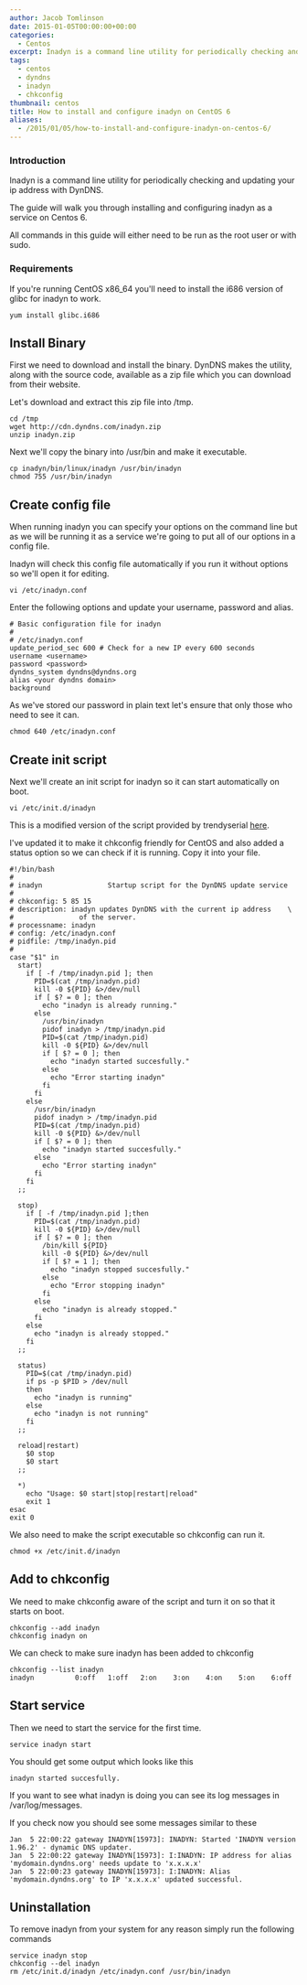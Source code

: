 ```yaml
---
author: Jacob Tomlinson
date: 2015-01-05T00:00:00+00:00
categories:
  - Centos
excerpt: Inadyn is a command line utility for periodically checking and updating your ip address with DynDNS.
tags:
  - centos
  - dyndns
  - inadyn
  - chkconfig
thumbnail: centos
title: How to install and configure inadyn on CentOS 6
aliases:
  - /2015/01/05/how-to-install-and-configure-inadyn-on-centos-6/
---
```



### Introduction

Inadyn is a command line utility for periodically checking and updating your ip
address with DynDNS.

The guide will walk you through installing and configuring inadyn as a service
on Centos 6.

All commands in this guide will either need to be run as the root user or with
sudo.

### Requirements

If you're running CentOS x86_64 you'll need to install the i686 version of glibc
for inadyn to work.

```
yum install glibc.i686
```

## Install Binary

First we need to download and install the binary. DynDNS makes the utility, along
with the source code, available as a zip file which you can download from their
website.

Let's download and extract this zip file into /tmp.

```
cd /tmp
wget http://cdn.dyndns.com/inadyn.zip
unzip inadyn.zip
```

Next we'll copy the binary into /usr/bin and make it executable.

```
cp inadyn/bin/linux/inadyn /usr/bin/inadyn
chmod 755 /usr/bin/inadyn
```

## Create config file

When running inadyn you can specify your options on the command line but as we
will be running it as a service we're going to put all of our options in a
config file.

Inadyn will check this config file automatically if you run it without options
so we'll open it for editing.

```
vi /etc/inadyn.conf
```

Enter the following options and update your username, password and alias.

```
# Basic configuration file for inadyn
#
# /etc/inadyn.conf
update_period_sec 600 # Check for a new IP every 600 seconds
username <username>
password <password>
dyndns_system dyndns@dyndns.org
alias <your dyndns domain>
background
```

As we've stored our password in plain text let's ensure that only those who need
to see it can.

```
chmod 640 /etc/inadyn.conf
```

## Create init script

Next we'll create an init script for inadyn so it can start automatically on
boot.

```
vi /etc/init.d/inadyn
```

This is a modified version of the script provided by trendyserial [here][1].

I've updated it to make it chkconfig friendly for CentOS and also added a status
option so we can check if it is running. Copy it into your file.

```
#!/bin/bash
#
# inadyn				Startup script for the DynDNS update service
#
# chkconfig: 5 85 15
# description: inadyn updates DynDNS with the current ip address	\
#	             of the server.
# processname: inadyn
# config: /etc/inadyn.conf
# pidfile: /tmp/inadyn.pid
#
case "$1" in
  start)
    if [ -f /tmp/inadyn.pid ]; then
      PID=$(cat /tmp/inadyn.pid)
      kill -0 ${PID} &>/dev/null
      if [ $? = 0 ]; then
        echo "inadyn is already running."
      else
        /usr/bin/inadyn
        pidof inadyn > /tmp/inadyn.pid
        PID=$(cat /tmp/inadyn.pid)
        kill -0 ${PID} &>/dev/null
        if [ $? = 0 ]; then
          echo "inadyn started succesfully."
        else
          echo "Error starting inadyn"
        fi
      fi
    else
      /usr/bin/inadyn
      pidof inadyn > /tmp/inadyn.pid
      PID=$(cat /tmp/inadyn.pid)
      kill -0 ${PID} &>/dev/null
      if [ $? = 0 ]; then
        echo "inadyn started succesfully."
      else
        echo "Error starting inadyn"
      fi
    fi
  ;;

  stop)
    if [ -f /tmp/inadyn.pid ];then
      PID=$(cat /tmp/inadyn.pid)
      kill -0 ${PID} &>/dev/null
      if [ $? = 0 ]; then
        /bin/kill ${PID}
        kill -0 ${PID} &>/dev/null
        if [ $? = 1 ]; then
          echo "inadyn stopped succesfully."
        else
          echo "Error stopping inadyn"
        fi
      else
        echo "inadyn is already stopped."
      fi
    else
      echo "inadyn is already stopped."
    fi
  ;;

  status)
    PID=$(cat /tmp/inadyn.pid)
    if ps -p $PID > /dev/null
    then
      echo "inadyn is running"
    else
      echo "inadyn is not running"
    fi
  ;;

  reload|restart)
    $0 stop
    $0 start
  ;;

  *)
    echo "Usage: $0 start|stop|restart|reload"
    exit 1
esac
exit 0
```

We also need to make the script executable so chkconfig can run it.

```
chmod +x /etc/init.d/inadyn
```

## Add to chkconfig

We need to make chkconfig aware of the script and turn it on so that it
starts on boot.

```
chkconfig --add inadyn
chkconfig inadyn on
```

We can check to make sure inadyn has been added to chkconfig

```
chkconfig --list inadyn
inadyn         	0:off	1:off	2:on	3:on	4:on	5:on	6:off
```

## Start service

Then we need to start the service for the first time.

```
service inadyn start
```

You should get some output which looks like this

```
inadyn started succesfully.
```

If you want to see what inadyn is doing you can see its log messages in
/var/log/messages.

If you check now you should see some messages similar to these

```
Jan  5 22:00:22 gateway INADYN[15973]: INADYN: Started 'INADYN version 1.96.2' - dynamic DNS updater.
Jan  5 22:00:22 gateway INADYN[15973]: I:INADYN: IP address for alias 'mydomain.dyndns.org' needs update to 'x.x.x.x'
Jan  5 22:00:23 gateway INADYN[15973]: I:INADYN: Alias 'mydomain.dyndns.org' to IP 'x.x.x.x' updated successful.
```

## Uninstallation

To remove inadyn from your system for any reason simply run the following commands

```
service inadyn stop
chkconfig --del inadyn
rm /etc/init.d/inadyn /etc/inadyn.conf /usr/bin/inadyn
```

[1]: http://www.linuxquestions.org/questions/linux-software-2/how-do-i-execute-inadyn-automatically-during-boot-541367/#post4518378
